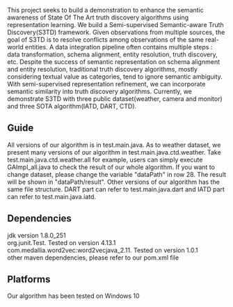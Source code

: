This project seeks to build a demonstration to enhance the semantic awareness of State Of The Art truth discovery algorithms using representation learning. We build a Semi-supervised Semantic-aware Truth Discovery(S3TD) framework. Given observations from multiple sources, the goal of S3TD is to resolve conflicts among observations of the same real-world entities. A data integration pipeline often contains multiple steps : data transformation, schema alignment, entity resolution, truth discovery, etc. Despite the success of semantic representation on schema alignment and entity resolution, traditional truth discovery algorithms, mostly considering textual value as categories, tend to ignore semantic ambiguity. With semi-supervised representation refinement, we can incorporate semantic similarity into truth discovery algorithms. Currently, we demonstrate S3TD with three public dataset(weather,  camera and monitor) and three SOTA algorithm(IATD, DART, CTD).
## Guide
All versions of our algorithm is in test.main.java. As to weather dataset, we present many versions of our algorithm in test.main.java.ctd.weather. Take test.main.java.ctd.weather.all for example, users can simply execute GAImpl_all.java to check the result of our whole algorithm. If you want to change dataset, please change the variable "dataPath" in row 28. The result will be shown in "dataPath/result". Other versions of our algorithm has the same file structure. DART part can refer to test.main.java.dart and IATD part can refer to test.main.java.iatd.
## Dependencies
jdk version 1.8.0_251  
org.junit.Test. Tested on version 4.13.1  
com.medallia.word2vec:word2vecjava_2.11. Tested on version 1.0.1  
other maven dependencies, please refer to our pom.xml file
## Platforms
Our algorithm has been tested on Windows 10

